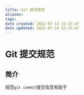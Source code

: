 ```yaml
---
title: Git 提交规范
aliases: 
tags: 
date created: 2022-07-14 15:15:47
date updated: 2022-07-14 15:15:47
---
```


# Git 提交规范
## 简介
规范`git commit`提交信息有助于